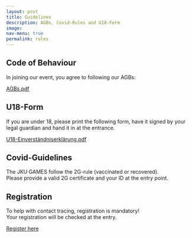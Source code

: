 ```yaml
---
layout: post
title: Guidelines
description: AGBs, Covid-Rules and U18-Form
image: 
nav-menu: true
permalink: rules
---
```

## Code of Behaviour
In joining our event, you agree to following our AGBs:

<a href="https://games.oeh.jku.at/AGBs_JKU_Games_SoSe22.pdf" target="_blank" rel="noopener noreferrer" class="button">AGBs.pdf</a>

## U18-Form
If you are under 18, please print the following form, have it signed by your legal guardian and hand it in at the entrance. 

[U18-Einverständniserklärung.pdf](https://games.oeh.jku.at/U18-Einverständniserklärung.pdf)

## Covid-Guidelines
The JKU GAMES follow the 2G-rule (vaccinated or recovered).<br>
Please provide a valid 2G certificate and your ID at the entry point.

## Registration
To help with contact tracing, registration is mandatory! <br>
Your registration will be checked at the entry.

<a href="https://forms.gle/yqQJ5RTazCu2jSiC6" target="_blank" rel="noopener noreferrer" class="button special fit">Register here</a>
